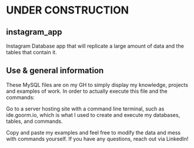 # UNDER CONSTRUCTION

## instagram_app
Instagram Database app that will replicate a large amount of data and the tables that contain it.

## Use & general information
These MySQL files are on my GH to simply display my knowledge, projects and examples of work. In order to actually execute this file and the commands:

Go to a server hosting site with a command line terminal, such as ide.goorm.io, which is what I used to create and execute my databases, tables, and commands.

Copy and paste my examples and feel free to modify the data and mess with commands yourself. If you have any questions, reach out via LinkedIn!
